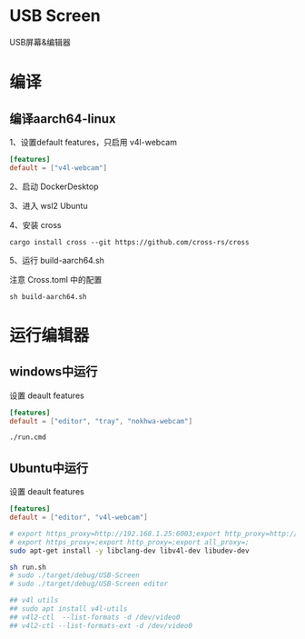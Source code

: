 # USB Screen
 USB屏幕&编辑器

# 编译

## 编译aarch64-linux

1、设置default features，只启用 v4l-webcam

```toml
[features]
default = ["v4l-webcam"]
```

2、启动 DockerDesktop

3、进入 wsl2 Ubuntu

4、安装 cross

```shell
cargo install cross --git https://github.com/cross-rs/cross
```

5、运行 build-aarch64.sh

注意 Cross.toml 中的配置

```shell
sh build-aarch64.sh
```

# 运行编辑器

## windows中运行

设置 deault features

```toml
[features]
default = ["editor", "tray", "nokhwa-webcam"]
```

```cmd
./run.cmd
```

## Ubuntu中运行

设置 deault features

```toml
[features]
default = ["editor", "v4l-webcam"]
```

```bash
# export https_proxy=http://192.168.1.25:6003;export http_proxy=http://192.168.1.25:6003;export all_proxy=socks5://192.168.1.25:6003
# export https_proxy=;export http_proxy=;export all_proxy=;
sudo apt-get install -y libclang-dev libv4l-dev libudev-dev

sh run.sh
# sudo ./target/debug/USB-Screen
# sudo ./target/debug/USB-Screen editor

## v4l utils
## sudo apt install v4l-utils
## v4l2-ctl  --list-formats -d /dev/video0
## v4l2-ctl --list-formats-ext -d /dev/video0
```
